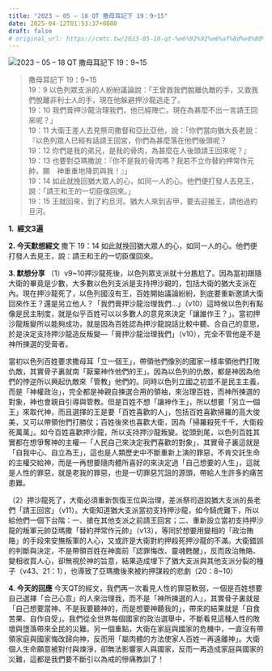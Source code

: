 ```yaml
---
title: "2023 – 05 – 18 QT 撒母耳記下 19：9~15"
date: 2025-04-12T01:53:37+0800
draft: false
# original_url: https://cmtc.tw/2023-05-18-qt-%e6%92%92%e6%af%8d%e8%80%b3%e8%a8%98%e4%b8%8b-19%ef%bc%9a915
---
```


![2023 – 05 – 18 QT 撒母耳記下 19：9\~15](/images/qt.jpg  "2023 – 05 – 18 QT 撒母耳記下 19：9\~15")

> 撒母耳記下 19：9\~15  
> 19：9 以色列眾支派的人紛紛議論說：「王曾救我們脫離仇敵的手，又救我們脫離非利士人的手，現在他躲避押沙龍逃走了。  
> 19：10 我們膏押沙龍治理我們，他已經陣亡。現在為甚麼不出一言請王回來呢？」  
> 19：11 大衛王差人去見祭司撒督和亞比亞他，說：「你們當向猶大長老說：『以色列眾人已經有話請王回宮，你們為甚麼落在他們後頭呢？  
> 19：12 你們是我的弟兄，是我的骨肉，為甚麼在人後頭請王回來呢？』  
> 19：13 也要對亞瑪撒說：『你不是我的骨肉嗎？我若不立你替約押常作元帥，願　神重重地降罰與我！』」  
> 19：14 如此就挽回猶大眾人的心，如同一人的心。他們便打發人去見王，說：「請王和王的一切臣僕回來。」  
> 19：15 王就回來，到了約旦河。猶大人來到吉甲，要去迎接王，請他過約旦河。

**1.  經文3遍**

**2. 今天默想經文**
撒下 19：14 如此就挽回猶大眾人的心，如同一人的心。他們便打發人去見王，說：請王和王的一切臣僕回來。

**3. 默想分享**
（1）v9\~10押沙龍死後，以色列眾支派就十分尷尬了。因為當初跟隨大衛的畢竟是少數，大多數以色列支派是支持押沙親的，包括大衛的猶大支派在內。現在押沙龍死了，以色列國沒有王，百姓開始議論紛紛，到底要重新邀請大衛回來作王？還是另立他人？「我們膏押沙龍治理我們…」（v10）這時候以色列有點像是民主制度，就是似乎百姓可以以多數人的意見來決定「讓誰作王？」。當初押沙龍叛變所以能夠成功，就是因為百姓認為押沙龍說話比較中聽、合自己的意思，於是決定支持押沙龍造反叛變—「膏押沙龍治理我們」（v10），完全不管他是不是神所揀選的受膏者。

當初以色列百姓要求撒母耳「立一個王」，帶領他們像別的國家一樣率領他們打敗仇敵，其實骨子裏就南「厭棄神作他們的王」。因為以色列的仇敵，都是神因為他們的悖逆所以興起仇敵來「管教」他們的。同時以色列立國之初並不是民主主義，而是「神權政治」，完全都是神親自揀選合用的領袖，來治理百姓，而神所揀選的對象，神也會親自引導與管教。但是百姓不想「讓神作王」，所以想要「另立一個王」來取代神，而且選擇的王是要「百姓喜歡的人」，包括百姓喜歡掃羅的高大俊美，又可以帶領他們打勝仗；百姓後來也喜歡大衛，因為「掃羅殺死千千，大衛殺死萬萬」。如今百姓喜歡押沙龍，所以支持押沙龍叛變。從頭到尾，以色列百姓其實都在想爭奪神的主權—「人民自己來決定我們喜歡的對象」，其實骨子裏這就是「自我中心、自立為王」，這也是人類歷史中不斷重新上演的罪惡，不肯交託生命的主權交給神，而是一再想要隨肉體所喜好的來決定過「自己想要的人生」，這就是人性的罪惡，就是老我的罪惡，也是一切罪惡咒詛的源頭，帶給人生許多的痛苦患難。

（2）押沙龍死了，大衛必須重新恢復王位與治理，差派祭司遊說猶大支派的長老們「請王回宮」（v11）。大衛知道猶大支派當初支持押沙龍，如今騎虎難下，所以給他們一個下台階：一、搶在其他支派之前請王回宮；二、重新設立當初支持押沙龍的叛軍元帥亞瑪撒「替約押常作元帥」（v13），等同於想要用變相的「政治賄賂」的手段來安撫叛軍的人心，又或許是大衛對約押殺死押沙龍的不滿。大衛錯誤的判斷與決定，不是帶領百姓在神面前「認罪悔改、靈魂甦醒」，反而政治賄賂、變相收買人心，卻無視於神的旨意，結果造成埋下了猶大支派與其他支派分裂的種子（v43、21：1），也導致了亞瑪撒後來被約押謀殺的悲劇（20：8\~10）

**4. 今天的回應**
今天QT的經文，我們再一次看見人性的罪惡軟弱，一個是百姓想要自己選擇「合己心意」的人來治理我，而不是「神所揀選的人」，其實骨子裏就是「自己想要當神、不是我要聽神的，而是想要神聽我的」，帶來的結果就是「自食苦果、自作自受」。我們從全世界每個國家的政治選舉中，不斷看見這種人性的敗壞與墮落帶來全民的災難。另一個重點，大衛在家庭與國家的危機中，一直沒有帶領家庭與國家悔改歸向神，反而用「屬肉體的方法使家人百姓一再遠離神」。大衛個人生命願意被對付與煉淨，卻無法影響家人與國家，反而一再造成家庭與國家的災難，這都是我們要不斷引以為戒的慘痛教訓了！
